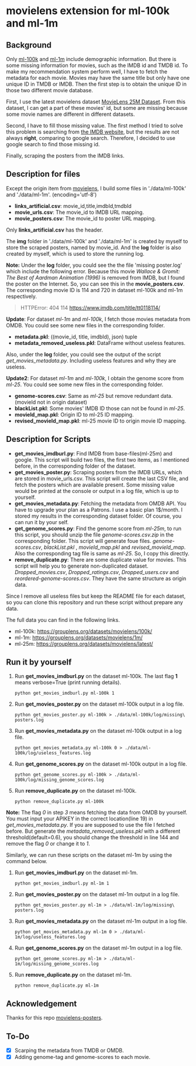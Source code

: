 # movielens extension for ml-100k and  ml-1m

## Background

Only [ml-100k](https://grouplens.org/datasets/movielens/100k/)  and [ml-1m](https://grouplens.org/datasets/movielens/1m/) include demographic information. But there is some missing information for movies, such as the IMDB id and TMDB id. To make my recommendation system perform well, I have to fetch the metadata for each movie. Movies may have the same title but only have one unique ID in TMDB or IMDB. Then the first step is to obtain the unique ID in those two different movie database.

First, I use the latest movielens dataset [MovieLens 25M Dataset](https://grouplens.org/datasets/movielens/latest/). From this dataset, I can get a part of these movies' id, but some are missing because some movie names are different in different datasets.

Second, I have to fill those missing value. The first method I tried to solve this problem is searching from [the IMDB website](https://www.imdb.com/), but the results are not always **right**, comparing to google search. Therefore, I decided to use google search to find those missing id.

Finally, scraping the posters from the IMDB links.


## Description for files

Except the origin item from [movielens](https://grouplens.org/datasets/movielens/), I build some files in './data/ml-100k' and './data/ml-1m'. (encoding='utf-8')

- **links_artificial.csv**: movie_id,title,imdbId,tmdbId
- **movie_urls.csv**: The movie_id to IMDB URL mapping.
- **movie_posters.csv**: The movie_id to poster URL mapping.

Only **links_artificial.csv** has the header.

The **img** folder in './data/ml-100k' and './data/ml-1m' is created by myself to store the scraped posters, named by movie_id. And the **log** folder is also created by myself, which is used to store the running log.

**Note:** Under the **log** folder, you could see the the file 'missing poster.log' which include the following error. Because this movie *Wallace & Gromit: The Best of Aardman Animation (1996)* is removed from IMDB, but I found the poster on the Internet. So, you can see this in the **movie_posters.csv**. The corresponding movie ID is 114 and 720 in dataset ml-100k and ml-1m respectively.

> HTTPError: 404 114 https://www.imdb.com/title/tt0118114/

**Update**: For dataset *ml-1m* and *ml-100k*, I fetch those movies metadata from OMDB. You could see some new files in the corresponding folder.

- **metadata.pkl**: ((movie_id, title, imdbId), json) tuple
- **metadata_removed_useless.pkl**: DataFrame without useless features.

Also, under the **log** folder, you could see the output of the script *get_movies_metadata.py*. Including useless features and why they are useless.

**Update2**: For dataset *ml-1m* and *ml-100k*, I obtain the genome score from *ml-25*. You could see some new files in the corresponding folder.

- **genome-scores.csv**: Same as *ml-25* but remove redundant data. (movieId not in origin dataset)
- **blackList.pkl**: Some movies' IMDB ID those can not be found in *ml-25*.
- **movieId_map.pkl**: Origin ID to ml-25 ID mapping.
- **revised_movieId_map.pkl**: ml-25 movie ID to origin movie ID mapping.

## Description for Scripts

- **get_movies_imdburl.py**: Find IMDB from base-files(ml-25m) and google. This script will build two files, the first two items, as I mentioned before, in the corresponding folder of the dataset.
- **get_movies_poster.py**: Scraping posters from the IMDB URLs, which are stored in movie_urls.csv. This script will create the last CSV file, and fetch the posters which are available present. Some missing value would be printed at the console or output in a log file, which is up to yourself.
- **get_movies_metadata.py**: Fetching the metadata from OMDB API. You have to upgrade your plan as a Patrons. I use a basic plan 1$/month. I stored my results in the corresponding dataset folder. Of course, you can run it by your self.
- **get_genome_scores.py**: Find the genome score from *ml-25m*, to run this script, you should unzip the file *genome-scores.csv.zip* in the corresponding folder. This script will generate foue files. *genome-scores.csv*, *blackList.pkl* , *movieId_map.pkl* and *revised_movieId_map*. Also the corresponding tag file is same as *ml-25*. So, I copy this directly.
- **remove_duplicate.py**: There are some duplicate value for movies. This script will help you to generate non-duplicated dataset. *Dropped_movies.csv*, *Dropped_ratings.csv*, *Dropped_users.csv* and *reordered-genome-scores.csv*. They have the same structure as origin data.

Since I remove all useless files but keep the README file for each dataset, so you can clone this repository and run these script without prepare any data.

The full data you can find in the following links.

- ml-100k: https://grouplens.org/datasets/movielens/100k/
- ml-1m: https://grouplens.org/datasets/movielens/1m/
- ml-25m: https://grouplens.org/datasets/movielens/latest/

## Run it by yourself

1. Run **get_movies_imdburl.py** on the dataset ml-100k. The last flag **1** means verbose=True (print running details).
    ```shell
    python get_movies_imdburl.py ml-100k 1
    ```
2. Run **get_movies_poster.py** on the dataset ml-100k output in a log file.
    ```shell
    python get_movies_poster.py ml-100k > ./data/ml-100k/log/missing\ posters.log 
    ```
3. Run **get_movies_metadata.py** on the dataset ml-100k output in a log file.
    ```shell
    python get_movies_metadata.py ml-100k 0 > ./data/ml-100k/log/useless_features.log
    ```
4. Run **get_genome_scores.py** on the dataset ml-100k output in a log file.
    ```shell
    python get_genome_scores.py ml-100k > ./data/ml-100k/log/missing_genome_scores.log
    ```
5. Run **remove_duplicate.py** on the dataset ml-100k.
    ```shell
    python remove_duplicate.py ml-100k
    ```
**Note:** The flag *0* in step *3* means fetching the data from OMDB by yourself. You must input your APIKEY in the correct location(line 19) in *get_movies_metadata.py*. If you are supposed to use the file I fetched before. But generate the *metadata_removed_useless.pkl* with a different threshold(default=0.6), you should change the threshold in line 144 and remove the flag *0* or change it to *1*.

Similarly, we can run these scripts on the dataset ml-1m by using the command below.

1. Run **get_movies_imdburl.py** on the dataset ml-1m.
    ```shell
    python get_movies_imdburl.py ml-1m 1
    ```
2. Run **get_movies_poster.py** on the dataset ml-1m output in a log file.
    ```shell
    python get_movies_poster.py ml-1m > ./data/ml-1m/log/missing\ posters.log 
    ```
3. Run **get_movies_metadata.py** on the dataset ml-1m output in a log file.
    ```shell
    python get_movies_metadata.py ml-1m 0 > ./data/ml-1m/log/useless_features.log
    ```
4. Run **get_genome_scores.py** on the dataset ml-1m output in a log file.
    ```shell
    python get_genome_scores.py ml-1m > ./data/ml-1m/log/missing_genome_scores.log
    ```
5. Run **remove_duplicate.py** on the dataset ml-1m.
    ```shell
    python remove_duplicate.py ml-1m
    ```

## Acknowledgement

Thanks for this repo [movielens-posters](https://github.com/babu-thomas/movielens-posters).

## To-Do

- [x] Scarping the metadata from TMDB or OMDB.
- [x] Adding genome-tag and genome-scores to each movie.